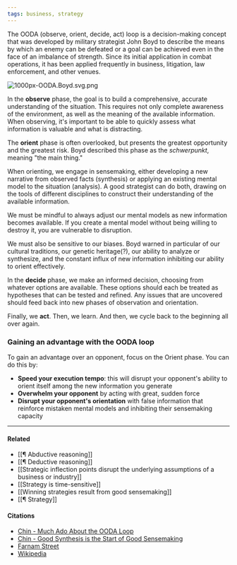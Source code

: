 ```yaml
---
tags: business, strategy
---
```


The OODA (observe, orient, decide, act) loop is a decision-making concept that was developed by military strategist John Boyd to describe the means by which an enemy can be defeated or a goal can be achieved even in the face of an imbalance of strength. Since its initial application in combat operations, it has been applied frequently in business, litigation, law enforcement, and other venues.

![1000px-OODA.Boyd.svg.png](https://publish-01.obsidian.md/access/5bf4c22f8416d93237aa3630d0fd9c7c/assets/1000px-OODA.Boyd.svg.png)

In the **observe** phase, the goal is to build a comprehensive, accurate understanding of the situation. This requires not only complete awareness of the environment, as well as the meaning of the available information. When observing, it's important to be able to quickly assess what information is valuable and what is distracting.

The **orient** phase is often overlooked, but presents the greatest opportunity and the greatest risk. Boyd described this phase as the _schwerpunkt_, meaning "the main thing."

When orienting, we engage in sensemaking, either developing a new narrative from observed facts (synthesis) or applying an existing mental model to the situation (analysis). A good strategist can do both, drawing on the tools of different disciplines to construct their understanding of the available information.

We must be mindful to always adjust our mental models as new information becomes available. If you create a mental model without being willing to destroy it, you are vulnerable to disruption.

We must also be sensitive to our biases. Boyd warned in particular of our cultural traditions, our genetic heritage(?), our ability to analyze or synthesize, and the constant influx of new information inhibiting our ability to orient effectively.

In the **decide** phase, we make an informed decision, choosing from whatever options are available. These options should each be treated as hypotheses that can be tested and refined. Any issues that are uncovered should feed back into new phases of observation and orientation.

Finally, we **act**. Then, we learn. And then, we cycle back to the beginning all over again.

### Gaining an advantage with the OODA loop

To gain an advantage over an opponent, focus on the Orient phase. You can do this by:

-   **Speed your execution tempo**: this will disrupt your opponent's ability to orient itself among the new information you generate
-   **Overwhelm your opponent** by acting with great, sudden force
-   **Disrupt your opponent's orientation** with false information that reinforce mistaken mental models and inhibiting their sensemaking capacity

---

#### Related

- [[¶ Abductive reasoning]]
- [[¶ Deductive reasoning]]
- [[Strategic inflection points disrupt the underlying assumptions of a business or industry]]
- [[Strategy is time-sensitive]]
- [[Winning strategies result from good sensemaking]]
- [[¶ Strategy]]

#### Citations

-   [Chin - Much Ado About the OODA Loop](https://publish.obsidian.md/mobydiction/Chin+-+Much+Ado+About+the+OODA+Loop)
-   [Chin - Good Synthesis is the Start of Good Sensemaking](https://publish.obsidian.md/mobydiction/Chin+-+Good+Synthesis+is+the+Start+of+Good+Sensemaking)
-   [Farnam Street](https://fs.blog/2018/01/john-boyd-ooda-loop/)
-   [Wikipedia](https://en.wikipedia.org/wiki/OODA_loop)